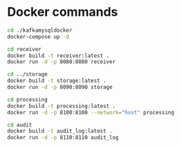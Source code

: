 # Docker commands

```bash
cd ./kafkamysqldocker
docker-compose up -d
```

```bash
cd receiver
docker build -t receiver:latest .
docker run -d -p 8080:8080 receiver
```

```bash
cd ../storage
docker build -t storage:latest .
docker run -d -p 8090:8090 storage
```

```bash
cd processing
docker build -t processing:latest .
docker run -d -p 8100:8100 --network="host" processing
```

```bash
cd audit
docker build -t audit_log:latest .
docker run -d -p 8110:8110 audit_log
```